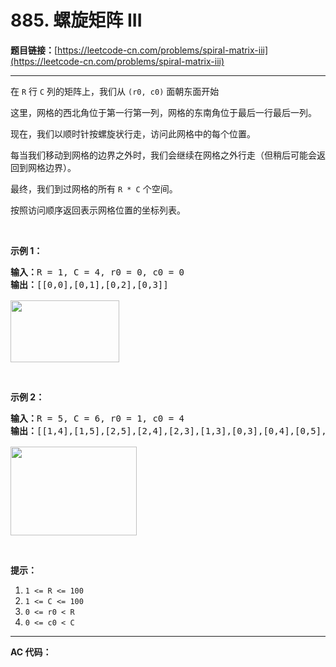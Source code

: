# 885. 螺旋矩阵 III

**题目链接：**[https://leetcode-cn.com/problems/spiral-matrix-iii](https://leetcode-cn.com/problems/spiral-matrix-iii)

---

<div class="content__1Y2H">
 <div class="notranslate">
  <p>在&nbsp;<code>R</code>&nbsp;行&nbsp;<code>C</code>&nbsp;列的矩阵上，我们从&nbsp;<code>(r0, c0)</code>&nbsp;面朝东面开始</p> 
  <p>这里，网格的西北角位于第一行第一列，网格的东南角位于最后一行最后一列。</p> 
  <p>现在，我们以顺时针按螺旋状行走，访问此网格中的每个位置。</p> 
  <p>每当我们移动到网格的边界之外时，我们会继续在网格之外行走（但稍后可能会返回到网格边界）。</p> 
  <p>最终，我们到过网格的所有&nbsp;<code>R * C</code>&nbsp;个空间。</p> 
  <p>按照访问顺序返回表示网格位置的坐标列表。</p> 
  <p>&nbsp;</p> 
  <p><strong>示例 1：</strong></p> 
  <pre class="language-text"><strong>输入：</strong>R = 1, C = 4, r0 = 0, c0 = 0
<strong>输出：</strong>[[0,0],[0,1],[0,2],[0,3]]

<img style="height: 99px; width: 174px;" src="../aliyun-lc-upload/uploads/2018/08/24/example_1.png" alt="">
</pre> 
  <p>&nbsp;</p> 
  <p><strong>示例 2：</strong></p> 
  <pre class="language-text"><strong>输入：</strong>R = 5, C = 6, r0 = 1, c0 = 4
<strong>输出：</strong>[[1,4],[1,5],[2,5],[2,4],[2,3],[1,3],[0,3],[0,4],[0,5],[3,5],[3,4],[3,3],[3,2],[2,2],[1,2],[0,2],[4,5],[4,4],[4,3],[4,2],[4,1],[3,1],[2,1],[1,1],[0,1],[4,0],[3,0],[2,0],[1,0],[0,0]]

<img style="height: 142px; width: 202px;" src="../aliyun-lc-upload/uploads/2018/08/24/example_2.png" alt="">
</pre> 
  <p>&nbsp;</p> 
  <p><strong>提示：</strong></p> 
  <ol> 
   <li><code>1 &lt;= R &lt;= 100</code></li> 
   <li><code>1 &lt;= C &lt;= 100</code></li> 
   <li><code>0 &lt;= r0 &lt; R</code></li> 
   <li><code>0 &lt;= c0 &lt; C</code></li> 
  </ol> 
 </div>
</div>

---

**AC 代码：**

```java

```